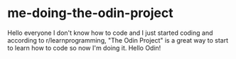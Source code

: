 # me-doing-the-odin-project
Hello everyone I don't know how to code and I just started coding and according to r/learnprogramming, "The Odin Project" is a great way to start to learn how to code so now I'm doing it.
Hello Odin!